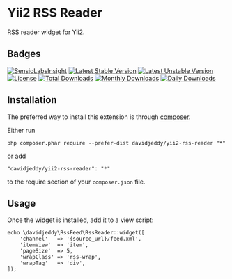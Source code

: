 Yii2 RSS Reader
===============
RSS reader widget for Yii2.

Badges
-----

[![SensioLabsInsight](https://insight.sensiolabs.com/projects/ee1d3eaa-531a-45c6-9ba9-d6b6dda61d6e/mini.png)](https://insight.sensiolabs.com/projects/ee1d3eaa-531a-45c6-9ba9-d6b6dda61d6e)
[![Latest Stable Version](https://poser.pugx.org/davidjeddy/yii2-rss-reader/v/stable?format=flat-square)](https://packagist.org/packages/davidjeddy/yii2-rss-reader)
[![Latest Unstable Version](https://poser.pugx.org/davidjeddy/yii2-rss-reader/v/unstable?format=flat-square)](https://packagist.org/packages/davidjeddy/yii2-rss-reader)
[![License](https://poser.pugx.org/davidjeddy/yii2-rss-reader/license?format=flat-square)](https://packagist.org/packages/davidjeddy/yii2-rss-reader)
[![Total Downloads](https://poser.pugx.org/davidjeddy/yii2-rss-reader/downloads?format=flat-square)](https://packagist.org/packages/davidjeddy/yii2-rss-reader)
[![Monthly Downloads](https://poser.pugx.org/davidjeddy/yii2-rss-reader/d/monthly?format=flat-square)](https://packagist.org/packages/davidjeddy/yii2-rss-reader)
[![Daily Downloads](https://poser.pugx.org/davidjeddy/yii2-rss-reader/d/daily?format=flat-square)](https://packagist.org/packages/davidjeddy/yii2-rss-reader)


Installation
------------

The preferred way to install this extension is through [composer](http://getcomposer.org/download/).

Either run

    php composer.phar require --prefer-dist davidjeddy/yii2-rss-reader "*"

or add

    "davidjeddy/yii2-rss-reader": "*"

to the require section of your `composer.json` file.

Usage
-----

Once the widget is installed, add it to a view script:

    echo \davidjeddy\RssFeed\RssReader::widget([
        'channel'   => '{source_url}/feed.xml',
        'itemView'  => 'item',
        'pageSize'  => 5,
        'wrapClass' => 'rss-wrap',
        'wrapTag'   => 'div',
    ]);
